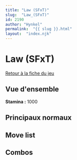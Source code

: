 ```yaml
---
title: "Law (SFxT)"
slug:  "Law_(SFxT)"
id: 2190
author: "Hynkel"
permalink:  "{{ slug }}.html"
layout:  "index.njk"
---
```


# Law (SFxT)

[Retour à la fiche du jeu](Street_Fighter_x_Tekken "wikilink")

## Vue d'ensemble

**Stamina :** 1000

## Principaux normaux

## Move list

## Combos
